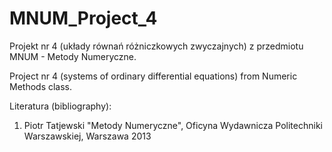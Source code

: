 # MNUM_Project_4
Projekt nr 4 (układy równań różniczkowych zwyczajnych) z przedmiotu MNUM - Metody Numeryczne.

Project nr 4 (systems of ordinary differential equations) from Numeric Methods class.

Literatura (bibliography):
1) Piotr Tatjewski "Metody Numeryczne", Oficyna Wydawnicza Politechniki Warszawskiej, Warszawa 2013
